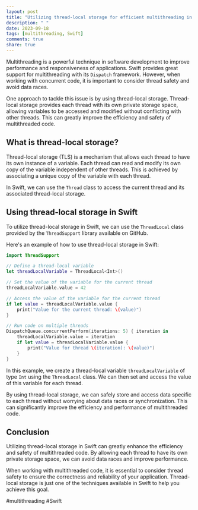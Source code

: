 ```yaml
---
layout: post
title: "Utilizing thread-local storage for efficient multithreading in Swift"
description: " "
date: 2023-09-18
tags: [multithreading, Swift]
comments: true
share: true
---
```


Multithreading is a powerful technique in software development to improve performance and responsiveness of applications. Swift provides great support for multithreading with its `Dispatch` framework. However, when working with concurrent code, it is important to consider thread safety and avoid data races.

One approach to tackle this issue is by using thread-local storage. Thread-local storage provides each thread with its own private storage space, allowing variables to be accessed and modified without conflicting with other threads. This can greatly improve the efficiency and safety of multithreaded code.

## What is thread-local storage?

Thread-local storage (TLS) is a mechanism that allows each thread to have its own instance of a variable. Each thread can read and modify its own copy of the variable independent of other threads. This is achieved by associating a unique copy of the variable with each thread.

In Swift, we can use the `Thread` class to access the current thread and its associated thread-local storage.

## Using thread-local storage in Swift

To utilize thread-local storage in Swift, we can use the `ThreadLocal` class provided by the `ThreadSupport` library available on GitHub.

Here's an example of how to use thread-local storage in Swift:

```swift
import ThreadSupport

// Define a thread-local variable
let threadLocalVariable = ThreadLocal<Int>()

// Set the value of the variable for the current thread
threadLocalVariable.value = 42

// Access the value of the variable for the current thread
if let value = threadLocalVariable.value {
    print("Value for the current thread: \(value)")
}

// Run code on multiple threads
DispatchQueue.concurrentPerform(iterations: 5) { iteration in
    threadLocalVariable.value = iteration
    if let value = threadLocalVariable.value {
        print("Value for thread \(iteration): \(value)")
    }
}
```

In this example, we create a thread-local variable `threadLocalVariable` of type `Int` using the `ThreadLocal` class. We can then set and access the value of this variable for each thread.

By using thread-local storage, we can safely store and access data specific to each thread without worrying about data races or synchronization. This can significantly improve the efficiency and performance of multithreaded code.

## Conclusion

Utilizing thread-local storage in Swift can greatly enhance the efficiency and safety of multithreaded code. By allowing each thread to have its own private storage space, we can avoid data races and improve performance.

When working with multithreaded code, it is essential to consider thread safety to ensure the correctness and reliability of your application. Thread-local storage is just one of the techniques available in Swift to help you achieve this goal.

#multithreading #Swift